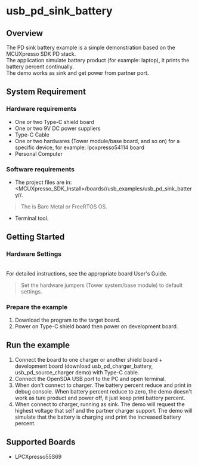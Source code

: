 # usb_pd_sink_battery



## Overview

The PD sink battery example is a simple demonstration based on the MCUXpresso SDK PD stack.
<br> The application simulate battery product (for example: laptop), it prints the battery percent continually.
<br> The demo works as sink and get power from partner port.

## System Requirement

### Hardware requirements

- One or two Type-C shield board
- One or two 9V DC power suppliers
- Type-C Cable
- One or two hardwares (Tower module/base board, and so on) for a specific device, for example: lpcxpresso54114 board
- Personal Computer


### Software requirements

- The project files are in: 
<br> <MCUXpresso_SDK_Install>/boards/<board>/usb_examples/usb_pd_sink_battery/<rtos>/<toolchain>.
> The <rtos> is Bare Metal or FreeRTOS OS.
- Terminal tool.


## Getting Started

### Hardware Settings

<br> For detailed instructions, see the appropriate board User's Guide.
> Set the hardware jumpers (Tower system/base module) to default settings.


### Prepare the example

1.  Download the program to the target board.
2.  Power on Type-C shield board then power on development board.

## Run the example

1.  Connect the board to one charger or another shield board + development board (download usb_pd_charger_battery, usb_pd_source_charger demo) with Type-C cable.
2.  Connect the OpenSDA USB port to the PC and open terminal.
3.  When don't connect to charger. The battery percent reduce and print in debug console.
    When battery percent reduce to zero, the demo doesn't work as ture product and power off, it just keep print battery percent.
4.  When connect to charger, running as sink.
    The demo will request the highest voltage that self and the partner charger support. The demo will simulate that the battery is charging and print the increased battery percent.



## Supported Boards
- LPCXpresso55S69
